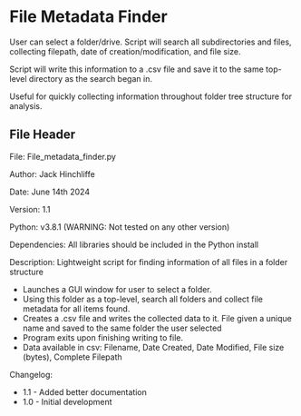 # File Metadata Finder

User can select a folder/drive. Script will search all subdirectories and files, collecting filepath, date of creation/modification, and file size.

Script will write this information to a .csv file and save it to the same top-level directory as the search began in.

Useful for quickly collecting information throughout folder tree structure for analysis.

## File Header
File: File_metadata_finder.py

Author: Jack Hinchliffe

Date: June 14th 2024

Version: 1.1

Python: v3.8.1 (WARNING: Not tested on any other version)

Dependencies: All libraries should be included in the Python install

Description: 
Lightweight script for finding information of all files in a folder structure
- Launches a GUI window for user to select a folder. 
- Using this folder as a top-level, search all folders and collect file metadata for all items found.
- Creates a .csv file and writes the collected data to it. File given a unique name and saved to the same folder the user selected
- Program exits upon finishing writing to file.
- Data available in csv: Filename, Date Created, Date Modified, File size (bytes), Complete Filepath

Changelog:
 + 1.1 - Added better documentation
 + 1.0 - Initial development
